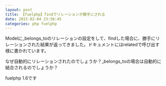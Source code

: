 ```yaml
---
layout: post
title: 【fuelphp】findでリレーションが勝手にされる
date: 2015-02-04 23:58:45
categories: php fuelphp
---
```

<p>Modelに_belongs_toのリレーションの設定をして、findした場合に、勝手にリレーションされた結果が返ってきました。ドキュメントにはrelatedで呼び出す様に書かれています。</p>

<p>なぜ自動的にリレーションされたのでしょうか？_belongs_toの場合は自動的に結合されるのでしょうか？</p>

<p>fuelphp 1.6です</p>
